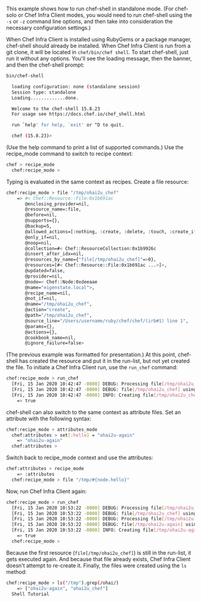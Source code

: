 This example shows how to run chef-shell in standalone mode. (For
chef-solo or Chef Infra Client modes, you would need to run chef-shell
using the `-s` or `-z` command line options, and then take into
consideration the necessary configuration settings.)

When Chef Infra Client is installed using RubyGems or a package manager,
chef-shell should already be installed. When Chef Infra Client is run
from a git clone, it will be located in `chef/bin/chef shell`. To start
chef-shell, just run it without any options. You'll see the loading
message, then the banner, and then the chef-shell prompt:

``` bash
bin/chef-shell

  loading configuration: none (standalone session)
  Session type: standalone
  Loading.............done.

  Welcome to the chef-shell 15.8.23
  For usage see https://docs.chef.io/chef_shell.html

  run `help' for help, `exit' or ^D to quit.

  chef (15.8.23)>
```

(Use the help command to print a list of supported commands.) Use the
recipe_mode command to switch to recipe context:

``` bash
chef > recipe_mode
  chef:recipe_mode >
```

Typing is evaluated in the same context as recipes. Create a file
resource:

``` bash
chef:recipe_mode > file "/tmp/ohai2u_chef"
    => #< Chef::Resource::File:0x1b691ac
       @enclosing_provider=nil,
       @resource_name=:file,
       @before=nil,
       @supports={},
       @backup=5,
       @allowed_actions=[:nothing, :create, :delete, :touch, :create_if_missing],
       @only_if=nil,
       @noop=nil,
       @collection=#< Chef::ResourceCollection:0x1b9926c
       @insert_after_idx=nil,
       @resources_by_name={"file[/tmp/ohai2u_chef]"=>0},
       @resources=[#< Chef::Resource::File:0x1b691ac ...>]>,
       @updated=false,
       @provider=nil,
       @node=< Chef::Node:0xdeeaae
       @name="eigenstate.local">,
       @recipe_name=nil,
       @not_if=nil,
       @name="/tmp/ohai2u_chef",
       @action="create",
       @path="/tmp/ohai2u_chef",
       @source_line="/Users/username/ruby/chef/chef/(irb#1) line 1",
       @params={},
       @actions={},
       @cookbook_name=nil,
       @ignore_failure=false>
```

(The previous example was formatted for presentation.) At this point,
chef-shell has created the resource and put it in the run-list, but not
yet created the file. To initiate a Chef Infra Client run, use the
`run_chef` command:

``` bash
chef:recipe_mode > run_chef
  [Fri, 15 Jan 2020 10:42:47 -0800] DEBUG: Processing file[/tmp/ohai2u_chef]
  [Fri, 15 Jan 2020 10:42:47 -0800] DEBUG: file[/tmp/ohai2u_chef] using Chef::Provider::File
  [Fri, 15 Jan 2020 10:42:47 -0800] INFO: Creating file[/tmp/ohai2u_chef] at /tmp/ohai2u_chef
    => true
```

chef-shell can also switch to the same context as attribute files. Set
an attribute with the following syntax:

``` bash
chef:recipe_mode > attributes_mode
  chef:attributes > set[:hello] = "ohai2u-again"
    => "ohai2u-again"
  chef:attributes >
```

Switch back to recipe_mode context and use the attributes:

``` bash
chef:attributes > recipe_mode
    => :attributes
  chef:recipe_mode > file "/tmp/#{node.hello}"
```

Now, run Chef Infra Client again:

``` bash
chef:recipe_mode > run_chef
  [Fri, 15 Jan 2020 10:53:22 -0800] DEBUG: Processing file[/tmp/ohai2u_chef]
  [Fri, 15 Jan 2020 10:53:22 -0800] DEBUG: file[/tmp/ohai2u_chef] using Chef::Provider::File
  [Fri, 15 Jan 2020 10:53:22 -0800] DEBUG: Processing file[/tmp/ohai2u-again]
  [Fri, 15 Jan 2020 10:53:22 -0800] DEBUG: file[/tmp/ohai2u-again] using Chef::Provider::File
  [Fri, 15 Jan 2020 10:53:22 -0800] INFO: Creating file[/tmp/ohai2u-again] at /tmp/ohai2u-again
    => true
  chef:recipe_mode >
```

Because the first resource (`file[/tmp/ohai2u_chef]`) is still in the
run-list, it gets executed again. And because that file already exists,
Chef Infra Client doesn't attempt to re-create it. Finally, the files
were created using the `ls` method:

``` bash
chef:recipe_mode > ls("/tmp").grep(/ohai/)
    => ["ohai2u-again", "ohai2u_chef"]
  Shell Tutorial
```
